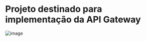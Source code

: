 # Projeto destinado para implementação da API Gateway

![image](https://user-images.githubusercontent.com/83794216/210112991-6a9177c3-229c-4cad-9359-7fb0b76b09e1.png)
